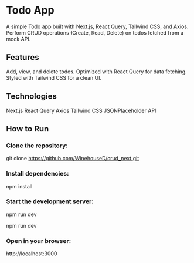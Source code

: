 # Todo App
A simple Todo app built with Next.js, React Query, Tailwind CSS, and Axios. Perform CRUD operations (Create, Read, Delete) on todos fetched from a mock API.

## Features
Add, view, and delete todos.
Optimized with React Query for data fetching.
Styled with Tailwind CSS for a clean UI.

## Technologies
Next.js
React Query
Axios
Tailwind CSS
JSONPlaceholder API

## How to Run
### Clone the repository:

git clone https://github.com/WinehouseD/crud_next.git

### Install dependencies:
npm install

### Start the development server:
npm run dev

npm run dev

### Open in your browser:
http://localhost:3000
